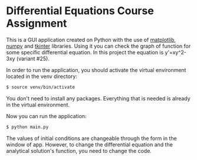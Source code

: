 # Differential Equations Course Assignment
This is a GUI application created on Python with the use of [matplotlib][plt], [numpy][np] and [tkinter][tk] libraries. Using it you can check the graph of function for some specific differential equation. In this project the equation is y'=xy^2-3xy (variant #25).

In order to run the application, you should activate the virtual environment located in the venv directory:
```sh
$ source venv/bin/activate
```
You don't need to install any packages. Everything that is needed is already in the virtual environment.

Now you can run the application:
```sh
$ python main.py
```

The values of initial conditions are changeable through the form in the window of app. However, to change the differential equation and the analytical solution's function, you need to change the code.

   [plt]: <https://matplotlib.org/>
   [np]: <http://www.numpy.org/>
   [tk]: <https://en.wikipedia.org/wiki/Tkinter>
